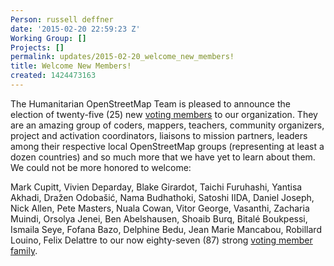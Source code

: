 ```yaml
---
Person: russell deffner
date: '2015-02-20 22:59:23 Z'
Working Group: []
Projects: []
permalink: updates/2015-02-20_welcome_new_members!
title: Welcome New Members!
created: 1424473163
---
```

<p>The Humanitarian OpenStreetMap Team is pleased to announce the election of twenty-five (25) new <a href="http://wiki.openstreetmap.org/w/images/2/2f/HOT_Membership_Code--proposal_for_annual_meeting_2014.pdf">voting members</a> to our organization. They are an amazing group of coders, mappers, teachers, community organizers, project and activation coordinators, liaisons to mission partners, leaders among their respective local OpenStreetMap groups (representing at least a dozen countries) and so much more that we have yet to learn about them.<!--break--> We could not be more honored to welcome:</p><p>Mark Cupitt, Vivien Deparday, Blake Girardot, Taichi Furuhashi, Yantisa Akhadi, Dražen Odobašić, Nama Budhathoki, Satoshi IIDA, Daniel Joseph, Nick Allen, Pete Masters, Nuala Cowan, Vitor George, Vasanthi, Zacharia Muindi, Orsolya Jenei, Ben Abelshausen, Shoaib Burq, Bitalé Boukpessi, Ismaila Seye, Fofana Bazo, Delphine Bedu, Jean Marie Mancabou, Robillard Louino, Felix Delattre to our now eighty-seven (87) strong <a href="http://hot.openstreetmap.org/our_board/membership">voting member family</a>.</p>
